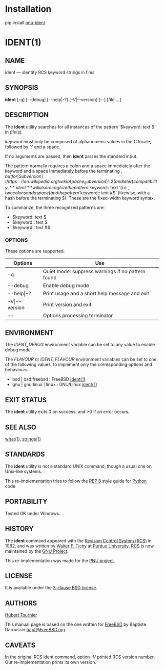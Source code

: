 # Installation
pip install [pnu-ident](https://pypi.org/project/pnu-ident/)

# IDENT(1)

## NAME
ident — identify RCS keyword strings in files

## SYNOPSIS
**ident**
\[-q\]
\[--debug\]
\[--help|-?\]
\[-V|--version\]
\[--\]
\[file ...\]

## DESCRIPTION
The **ident** utility searches for all instances of the pattern ‘$keyword: text $’ in *file*(s).

*keyword* must only be composed of alphanumeric values in the C locale, followed by ‘:’ and a space.

If no arguments are passed, then **ident** parses the standard input.

The pattern normally requires a colon and a space immediately after the keyword and a space immediately before the terminating $,
but for [Subversion](https://en.wikipedia.org/wiki/Apache_Subversion) 1.2 (and later) compatibility, **ident** will also recognize the pattern ‘$keyword:: text $’ (i.e., two colons and a space)
and the pattern ‘$keyword:: text #$’ (likewise, with a hash before the terminating $).
These are the fixed-width keyword syntax.

To summarize, the three recognized patterns are:
* $keyword: text $
* $keyword:: text $
* $keyword:: text #$

### OPTIONS
These options are supported:

Options | Use
------- | ---
-q|Quiet mode: suppress warnings if no pattern found
--debug|Enable debug mode
--help\|-?|Print usage and a short help message and exit
-V\|--version|Print version and exit
--|Options processing terminator

## ENVIRONMENT
The *IDENT_DEBUG* environment variable can be set to any value to enable debug mode.

The *FLAVOUR* or *IDENT_FLAVOUR* environment variables can be set to one of the following values, to implement only the corresponding options and behaviours.
* bsd | bsd:freebsd : FreeBSD [ident(1)](https://www.freebsd.org/cgi/man.cgi?query=ident)
* gnu | gnu:linux | linux : GNU/Linux [ident(1)](https://man.cx/ident(1))

## EXIT STATUS
The **ident** utility exits 0 on success, and >0 if an error occurs.

## SEE ALSO
[what(1)](https://github.com/HubTou/what/blob/main/README.md),
[strings(1)](https://github.com/HubTou/strings/blob/main/STRINGS.1.md)

## STANDARDS
The **ident** utility is not a standard UNIX command, though a usual one on Unix-like systems.

This re-implementation tries to follow the [PEP 8](https://www.python.org/dev/peps/pep-0008/) style guide for [Python](https://www.python.org/) code.

## PORTABILITY
Tested OK under Windows.

## HISTORY
The **ident** command appeared with the [Revision Control System (RCS)](https://en.wikipedia.org/wiki/Revision_Control_System) in 1982,
and was written by [Walter F. Tichy](https://en.wikipedia.org/wiki/Walter_F._Tichy) at [Purdue University](https://en.wikipedia.org/wiki/Purdue_University).
[RCS](http://www.gnu.org/software/rcs/manual/rcs.html#ident) is now maintained by the [GNU Project](https://en.wikipedia.org/wiki/GNU_Project).

This re-implementation was made for the [PNU project](https://github.com/HubTou/PNU).

## LICENSE
It is available under the [3-clause BSD license](https://opensource.org/licenses/BSD-3-Clause).

## AUTHORS
[Hubert Tournier](https://github.com/HubTou)

This manual page is based on the one written for [FreeBSD](https://www.freebsd.org/) by Baptiste Daroussin <bapt@FreeBSD.org>.

## CAVEATS
In the original RCS ident command, option *-V* printed RCS version number.
Our re-implementation prints its own version.

